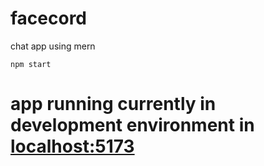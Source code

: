 # facecord
chat app using mern

`npm start`

# app running currently in development environment in **[localhost:5173](http://localhost:5173)**

